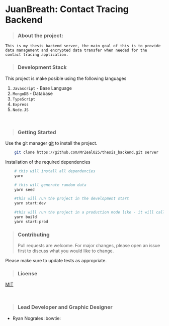 # **JuanBreath: Contact Tracing Backend**

> ### **About the project**:

    This is my thesis backend server, the main goal of this is to provide data management and encrypted data transfer when needed for the contact tracing application.

> ### **Development Stack**

This project is make posible using the following languages

1. `Javascript` - Base Language
2. `MongoDB` - Database
3. `TypeScript`
4. `Express`
5. `Node.JS`

<br/>

> ### **Getting Started**

Use the git manager [git](https://git-scm.com/) to install the project.

```bash
    git clone https://github.com/MrZeal025/thesis_backend.git server
```

Installation of the required dependencies

```bash
    # this will install all dependencies
    yarn

    # this will generate random data
    yarn seed

    #this will run the project in the development start
    yarn start:dev

    #this will run the project in a production mode like - it will call the start up file inside the build folder
    yarn build
    yarn start:prod
```

> ### Contributing
>
> Pull requests are welcome. For major changes, please open an issue first to discuss what you would like to change.

Please make sure to update tests as appropriate.

> ### License

[MIT](https://choosealicense.com/licenses/mit/)

<br/>

> ### **Lead Developer and Graphic Designer**

-   Ryan Nograles :bowtie:
